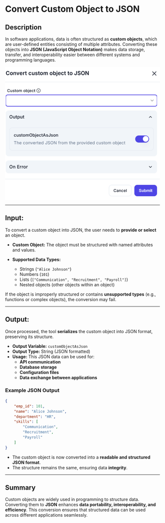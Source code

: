 # Convert Custom Object to JSON

## Description

In software applications, data is often structured as **custom objects**, which are user-defined entities consisting of multiple attributes. Converting these objects into **JSON (JavaScript Object Notation)** makes data storage, transfer, and interoperability easier between different systems and programming languages.

![alt text](../../assests/workflow-logics/assests%20variable/convert-custom-object-to-JSON.png)

---

## **Input:**

To convert a custom object into JSON, the user needs to **provide or select** an object.

- **Custom Object:** The object must be structured with named attributes and values.
- **Supported Data Types:**

  - Strings (`"Alice Johnson"`)
  - Numbers (`101`)
  - Lists (`["Communication", "Recruitment", "Payroll"]`)
  - Nested objects (other objects within an object)

If the object is improperly structured or contains **unsupported types** (e.g., functions or complex objects), the conversion may fail.

---

## **Output:**

Once processed, the tool **serializes** the custom object into JSON format, preserving its structure.

- **Output Variable:** `customObjectAsJson`
- **Output Type:** String (JSON formatted)
- **Usage:** This JSON data can be used for:
  - **API communication**
  - **Database storage**
  - **Configuration files**
  - **Data exchange between applications**

### **Example JSON Output**

```json
{
    "emp_id": 101,
    "name": "Alice Johnson",
    "department": "HR",
    "skills": [
        "Communication",
        "Recruitment",
        "Payroll"
    ]
}
```

- The custom object is now converted into a **readable and structured JSON format**.
- The structure remains the same, ensuring data **integrity**.

---

## **Summary**

Custom objects are widely used in programming to structure data. Converting them to **JSON** enhances **data portability, interoperability, and efficiency**. This conversion ensures that structured data can be used across different applications seamlessly.
